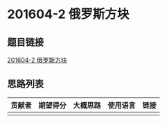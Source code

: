 # 201604-2 俄罗斯方块

## 题目链接

[201604-2 俄罗斯方块](http://118.190.20.162/view.page?gpid=T41)

## 思路列表

| 贡献者 | 期望得分 | 大概思路 | 使用语言 | 链接 |
| :-: | :-: | :-: | :-: | :-: | 
|  |  |  |  |  |
